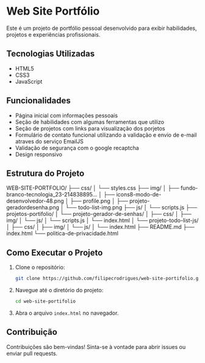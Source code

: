 # Web Site Portfólio

Este é um projeto de portfólio pessoal desenvolvido para exibir habilidades, projetos e experiências profissionais.

## Tecnologias Utilizadas

- HTML5
- CSS3
- JavaScript


## Funcionalidades

- Página inicial com informações pessoais
- Seção de habilidades com algumas ferramentas que utilizo
- Seção de projetos com links para visualização dos porjetos
- Formulário de contato funcional utilizando a validação e envio de e-mail atraves do serviço EmailJS
- Validação de segurança com o google recaptcha 
- Design responsivo
## Estrutura do Projeto

WEB-SITE-PORTFOLIO/
├── css/
│   └── styles.css
├── img/
│   ├── fundo-branco-tecnologia_23-214838895...
│   ├── icons8-modo-de-desenvolvedor-48.png
│   ├── profile.png
│   ├── projeto-geradordesenha.png
│   └── todo-list-img.png
├── js/
│   └── scripts.js
├── projetos-portifolio/
│   └── projeto-gerador-de-senhas/
│       ├── css/
│       ├── img/
│       └── js/
│           └── scripts.js
│       └── index.html
│   └── projeto-todo-list-js/
│       ├── css/
│       ├── img/
│       └── js/
│       └── index.html
├── README.md
├── index.html
└── politica-de-privacidade.html
## Como Executar o Projeto

1. Clone o repositório:
    ```bash
    git clone https://github.com/filipecrodrigues/web-site-portifolio.git
    ```
2. Navegue até o diretório do projeto:
    ```bash
    cd web-site-portifolio
    ```
3. Abra o arquivo `index.html` no navegador.

## Contribuição

Contribuições são bem-vindas! Sinta-se à vontade para abrir issues ou enviar pull requests.


